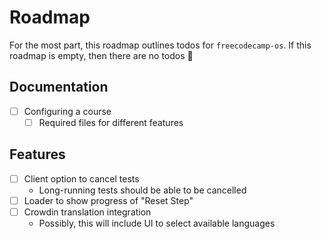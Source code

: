 # Roadmap

For the most part, this roadmap outlines todos for `freecodecamp-os`. If this roadmap is empty, then there are no todos 🎉

## Documentation

- [ ] Configuring a course
  - [ ] Required files for different features

## Features

- [ ] Client option to cancel tests
  - Long-running tests should be able to be cancelled
- [ ] Loader to show progress of "Reset Step"
- [ ] Crowdin translation integration
  - Possibly, this will include UI to select available languages
